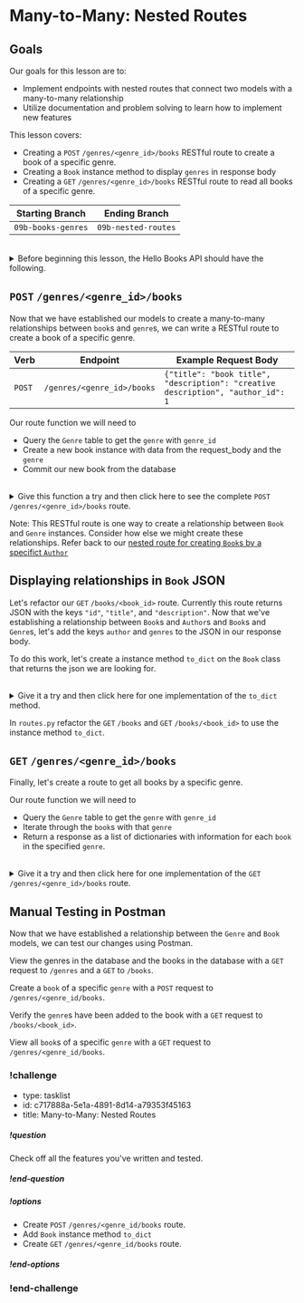 # Many-to-Many: Nested Routes

## Goals

Our goals for this lesson are to:
* Implement endpoints with nested routes that connect two models with a many-to-many relationship
* Utilize documentation and problem solving to learn how to implement new features

This lesson covers:

- Creating a `POST` `/genres/<genre_id>/books` RESTful route to create a book of a specific genre.
- Creating a `Book` instance method to display `genres` in response body
- Creating a `GET` `/genres/<genre_id>/books` RESTful route to read all books of a specific genre.

| Starting Branch | Ending Branch|
|--|--|
|`09b-books-genres` |`09b-nested-routes`|

<br/>

<details>
    <summary>
        Before beginning this lesson, the Hello Books API should have the following.
    </summary>

- A `hello_books_development` database
- A `book` table defined
- A `Book` model defined
- An `author` table defined
- A `Author` model defined
- Endpoints defined for these RESTful routes:
- `GET` to `/books`
- `POST` to `/books`
- `GET` to `/books/<book_id>`
- `PUT` to `/books/<book_id>`
- `DELETE` to `/books/<book_id>`
- `POST` to `/authors`
- `GET` to `authors/<author_id>/books`
- `POST` to `authors/<author_id>/books`
- `GET` to `/genres`
- `POST` to `/genres`

The `Book` model and table should have the following columns:

- `id`
- `title`
- `description`
- `author` (model only)
- `genres` (model only)

The `Author` model and table should have the following columns:

- `id`
- `name`
- `books` (model only)

The `Genre` model and table should have the following columns:

- `id`
- `name`

The `BookGenre` model and table should have the following columns:
- `book_id`
- `genre_id`

</details>

## `POST` `/genres/<genre_id>/books`

Now that we have established our models to create a many-to-many relationships between `book`s and `genre`s, we can write a RESTful route to create a book of a specific genre. 

|Verb|Endpoint|Example Request Body|
|--|--|--|
|`POST`|`/genres/<genre_id>/books`|`{"title": "book title", "description": "creative description", "author_id": 1`|

Our route function we will need to 
- Query the `Genre` table to get the `genre` with `genre_id`
- Create a new book instance with data from the request_body and the `genre`
- Commit our new book from the database

<br/>

<details>
  <summary>Give this function a try and then click here to see the complete <code>POST /genres/&#60;genre_id&#62;/books</code> route.</summary>

```python
def validate_genre(genre_id):
    try:
        genre_id = int(genre_id)
    except:
        abort(make_response({"message":f"genre {genre_id} invalid"}, 400))

    genre = Genre.query.get(genre_id)

    if not genre:
        abort(make_response({"message":f"genre {genre_id} not found"}, 404))

    return genre

@genres_bp.route("/<genre_id>/books", methods=["POST"])
def create_book(genre_id):

    genre = validate_genre(genre_id)

    request_body = request.get_json()
    new_book = Book(
        title=request_body["title"],
        description=request_body["description"],
        author_id=request_body["author_id"],
        genres=[genre]
    )
    db.session.add(new_book)
    db.session.commit()
    return make_response(jsonify(f"Book {new_book.title} by {new_book.author.name} successfully created"), 201)
```

</details>

Note: This RESTful route is one way to create a relationship between `Book` and `Genre` instances. Consider how else we might create these relationships. Refer back to our [nested route for creating `Book`s by a specifict `Author`](../api-7-relationships-in-sqlalchemy/nested-routes-in-flask.md)

## Displaying relationships in `Book` JSON

Let's refactor our `GET` `/books/<book_id>` route. Currently this route returns JSON with the keys `"id"`, `"title"`, and `"description"`. Now that we've establishing a relationship between `Book`s and `Author`s and `Book`s and `Genre`s, let's add the keys `author` and `genres` to the JSON in our response body.

To do this work, let's create a instance method `to_dict` on the `Book` class that returns the json we are looking for. 

<br/>

<details>
    <summary>Give it a try and then click here for one implementation of the <code>to_dict</code> method.</summary>

```python
# app/models/book.py

...

def to_dict(self):
    book_dict = {
        "id": self.id,
        "title": self.title,
        "description": self.description
    }
    if self.author:
        book_dict["author"] = self.author.name

    if self.genres:
        genre_names = [genre.name for genre in self.genres]
        book_dict["genres"] = genre_names

    return book_dict
```
</details>

In `routes.py` refactor the `GET` `/books` and `GET` `/books/<book_id>` to use the instance method `to_dict`.

## `GET` `/genres/<genre_id>/books`

Finally, let's create a route to get all books by a specific genre.

Our route function we will need to 
- Query the `Genre` table to get the `genre` with `genre_id`
- Iterate through the `book`s with that `genre` 
- Return a response as a list of dictionaries with information for each `book` in the specified `genre`.

</br>

<details>
    <summary>Give it a try and then click here for one implementation of the <code>GET /genres/&#60;genre_id&#62;/books</code> route.</summary>

```python
@genres_bp.route("/<genre_id>/books", methods=["GET"])
def read_all_books(genre_id):
    
    genre = validate_genre(genre_id)

    books_response = []
    for book in genre.books:
        books_response.append(
            book.to_dict()
        )
    return jsonify(books_response)
```

</details>


## Manual Testing in Postman

Now that we have established a relationship between the `Genre` and `Book` models, we can test our changes using Postman.

View the genres in the database and the books in the database with a `GET` request to `/genres` and a `GET` to `/books`.

Create a `book` of a specific `genre` with a `POST` request to `/genres/<genre_id/books`.

Verify the `genre`s have been added to the book with a `GET` request to `/books/<book_id>`. 

View all `book`s of a specific `genre` with a `GET` request to `/genres/<genre_id/books`.

<!-- prettier-ignore-start -->
### !challenge
* type: tasklist
* id: c717888a-5e1a-4891-8d14-a79353f45163
* title: Many-to-Many: Nested Routes
##### !question

Check off all the features you've written and tested.

##### !end-question
##### !options

* Create `POST` `/genres/<genre_id/books` route.
* Add `Book` instance method `to_dict`
* Create `GET` `/genres/<genre_id/books` route.

##### !end-options
### !end-challenge
<!-- prettier-ignore-end -->